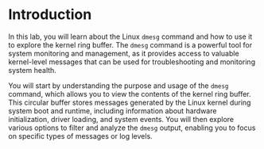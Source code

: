 # Introduction

In this lab, you will learn about the Linux `dmesg` command and how to use it to explore the kernel ring buffer. The `dmesg` command is a powerful tool for system monitoring and management, as it provides access to valuable kernel-level messages that can be used for troubleshooting and monitoring system health.

You will start by understanding the purpose and usage of the `dmesg` command, which allows you to view the contents of the kernel ring buffer. This circular buffer stores messages generated by the Linux kernel during system boot and runtime, including information about hardware initialization, driver loading, and system events. You will then explore various options to filter and analyze the `dmesg` output, enabling you to focus on specific types of messages or log levels.
